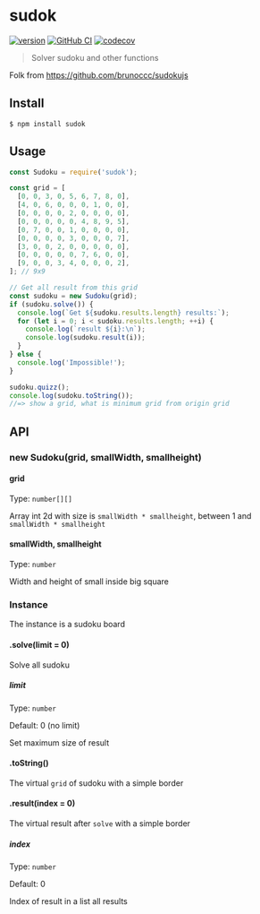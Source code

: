 # sudok
[![version](https://img.shields.io/npm/v/sudok?color=green)](https://www.npmjs.com/package/sudok)
[![GitHub CI](https://github.com/Hongarc/sudok/workflows/GitHub%20CI/badge.svg)](https://github.com/Hongarc/sudok/actions?query=workflow%3A%22GitHub+CI%22)
[![codecov](https://codecov.io/gh/Hongarc/sudok/branch/master/graph/badge.svg)](https://codecov.io/gh/Hongarc/sudok)

> Solver sudoku and other functions

Folk from https://github.com/brunoccc/sudokujs


## Install

```
$ npm install sudok
```


## Usage

```js
const Sudoku = require('sudok');

const grid = [
  [0, 0, 3, 0, 5, 6, 7, 8, 0],
  [4, 0, 6, 0, 0, 0, 1, 0, 0],
  [0, 0, 0, 0, 2, 0, 0, 0, 0],
  [0, 0, 0, 0, 0, 4, 8, 9, 5],
  [0, 7, 0, 0, 1, 0, 0, 0, 0],
  [0, 0, 0, 0, 3, 0, 0, 0, 7],
  [3, 0, 0, 2, 0, 0, 0, 0, 0],
  [0, 0, 0, 0, 0, 7, 6, 0, 0],
  [9, 0, 0, 3, 4, 0, 0, 0, 2],
]; // 9x9

// Get all result from this grid
const sudoku = new Sudoku(grid);
if (sudoku.solve()) {
  console.log(`Get ${sudoku.results.length} results:`);
  for (let i = 0; i < sudoku.results.length; ++i) {
    console.log(`result ${i}:\n`);
    console.log(sudoku.result(i));
  }
} else {
  console.log('Impossible!');
}

sudoku.quizz();
console.log(sudoku.toString());
//=> show a grid, what is minimum grid from origin grid
```


## API

### new Sudoku(grid, smallWidth, smallheight)

#### grid

Type: `number[][]`

Array int 2d with size is `smallWidth * smallheight`, between 1 and `smallWidth * smallheight`

#### smallWidth, smallheight

Type: `number`

Width and height of small inside big square

### Instance

The instance is a sudoku board

#### .solve(limit = 0)

Solve all sudoku

##### limit

Type: `number`

Default: 0 (no limit)

Set maximum size of result

#### .toString()

The virtual `grid` of sudoku with a simple border

#### .result(index = 0)

The virtual result after `solve` with a simple border

##### index

Type: `number`

Default: 0

Index of result in a list all results
